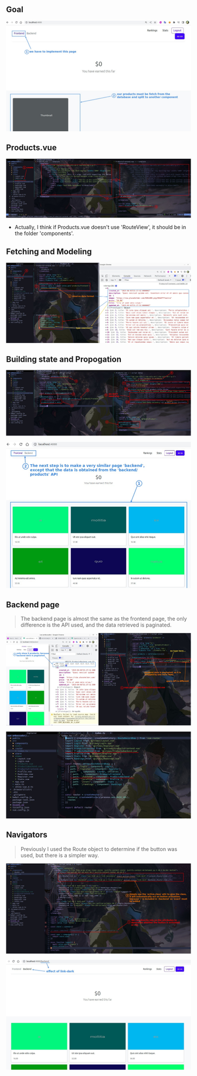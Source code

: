 ## **Goal**

![Alt goal](pic/01.jpg)

## **Products.vue**

![Alt migrate codes to Products.vue](pic/02.jpg)

- Actually, I think if Products.vue doesn't use 'RouteView', it should be in the folder 'components'.

## **Fetching and Modeling**

![Alt fetch data and model](pic/03.jpg)

## **Building state and Propogation**

![Alt build state and props to Products.vue](pic/04.jpg)

![Alt result and next goal](pic/05.jpg)

## **Backend page**

> The backend page is almost the same as the frontend page, the only difference is the API used, and the data retrieved is paginated.

![Alt backend page](pic/06.jpg)

![Alt register route](pic/07.jpg)

## **Navigators**

> Previously I used the Route object to determine if the button was used, but there is a simpler way.

![Alt nav frond and back](pic/08.jpg)

![Alt result](pic/09.jpg)
